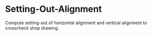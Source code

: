 # Setting-Out-Alignment
Compute setting-out of horizontal alignment and vertical alignment to crosscheck shop drawing.
